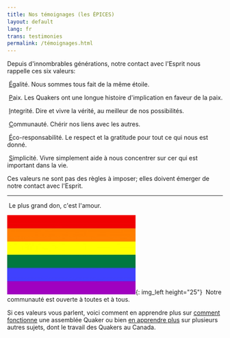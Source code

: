 ```yaml
---
title: Nos témoignages (les ÉPICES)
layout: default
lang: fr
trans: testimonies
permalink: /témoignages.html
---
```

Depuis d'innombrables générations, notre contact avec l'Esprit nous rappelle ces six valeurs:

<i class="fab fa-creative-commons-nd fa-fw fa-2x color-1-dark-text down_a_bit_more"></i> &nbsp;<u>É</u>galité. Nous sommes tous fait de la même étoile.

<i class="fas fa-dove fa-fw fa-2x color-1-light-text down_a_bit_more"></i> &nbsp;<u>P</u>aix. Les Quakers ont une longue histoire d'implication en faveur de la paix. 

<i class="fas fa-handshake fa-fw fa-2x color-1-dark-text down_a_bit_more"></i> &nbsp;<u>I</u>ntegrité. Dire et vivre la vérité, au meilleur de nos possibilités.

<i class="fas fa-comments fa-fw fa-2x color-1-text down_a_bit_more"></i> &nbsp;<u>C</u>ommunauté. Chérir nos liens avec les autres.

<i class="fab fa-pagelines fa-fw fa-2x down_a_bit_more" style="color: darkgreen;"></i>  &nbsp;<u>É</u>co-responsabilité. Le respect et la gratitude pour tout ce qui nous est donné.

<i class="far fa-circle fa-fw fa-2x color-1-text down_a_bit_more"></i> &nbsp;<u>S</u>implicité. Vivre simplement aide à nous concentrer sur cer qui est important dans la vie.
<br>

Ces valeurs ne sont pas des règles à imposer; elles doivent émerger de notre contact avec l'Esprit.

*************

<i class="fas fa-heart fa-fw fa-2x down_a_bit_more" style="color: indianred;"></i> &nbsp;Le plus grand don, c'est l'amour.
  
  
![](/assets/images/Rainbow-Flag.jpg){: img_left height="25"} &nbsp;Notre communauté est ouverte à toutes et à tous.

Si ces valeurs vous parlent, voici comment en apprendre plus sur [comment fonctionne](a_propos.html) une assemblée Quaker ou bien [en apprendre plus](liens_histoire.html) sur plusieurs autres sujets, dont le travail des Quakers au Canada.
